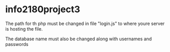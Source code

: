 # info2180project3

The path for th php must be changed in file "login.js" to where youre server is hosting the file.

The database name must also be changed along with usernames and passwords